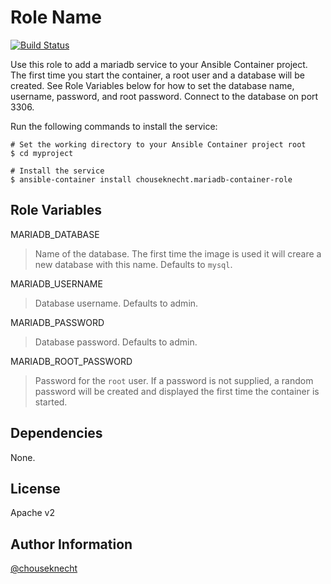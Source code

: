 Role Name
=========

[![Build Status](https://travis-ci.org/chouseknecht/mariadb-container.svg?branch=master)](https://travis-ci.org/chouseknecht/mariadb-container)

Use this role to add a mariadb service to your Ansible Container project. The first time you start the container, a root user and a database will be created. See Role Variables below for how to set the database name, username, password, and root password. Connect to the database on port 3306.

Run the following commands to install the service:

```
# Set the working directory to your Ansible Container project root
$ cd myproject

# Install the service
$ ansible-container install chouseknecht.mariadb-container-role 
```

Role Variables
--------------

MARIADB_DATABASE
> Name of the database. The first time the image is used it will creare a new database with this name. Defaults to `mysql`.

MARIADB_USERNAME
> Database username. Defaults to admin.

MARIADB_PASSWORD
> Database password. Defaults to admin.

MARIADB_ROOT_PASSWORD
> Password for the `root` user. If a password is not supplied, a random password will be created and displayed the first time the container is started.

Dependencies
------------

None.


License
-------

Apache v2

Author Information
------------------

[@chouseknecht](https://github.com/chouseknecht)

